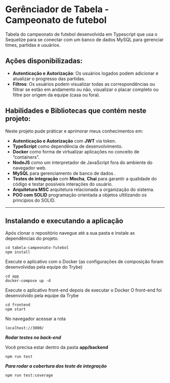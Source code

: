 # Gerênciador de Tabela - Campeonato de futebol

Tabela do campeonato de futebol desenvolvida em Typescript que usa o Sequelize para se conectar com um banco de dados MySQL para gerenciar times, partidas e usuários.

## Ações disponibilizadas: 

- **Autenticação e Autorização**: Os usuários logados podem adicionar e atualizar o progresso das partidas. 
- **Filtros**: Os usuários podem visualizar todas as correspondências ou filtrar se estão em andamento ou não, visualizar o placar completo ou filtre por origem da equipe (casa ou fora).

## Habilidades e Bibliotecas que contém neste projeto: 

Neste projeto pude práticar e aprimorar meus conhecimentos em:

- **Autenticação e Autorização** com **JWT** via token.
- **TypeScript** como dependência de desenvolvimento.
- **Docker** como forma de virtualizar aplicações no conceito de “containers”.
- **NodeJS** como um interpretador de JavaScript fora do ambiente do navegador web.
- **MySQL** para gerenciamento de banco de dados .
- **Testes de integração** com  **Mocha**, **Chai** para garantir a qualidade do código e testar possíveis interações do usuário.
- **Arquitetura MSC** arquitetura relacionada a organização do sistema.
- **POO com SOLID** programação orientada a objetos ultilizando os principios do SOLID.
---


## Instalando e executando a aplicação

Após clonar o repositório navegue até a sua pasta e instale as dependências do projeto.

```
cd tabela-campeonato-futebol
npm install
```
Execute o aplicativo com o Docker (as configurações de composição foram desenvolvidas pela equipe do Trybe)

```
cd app
docker-compose up -d
```

Execute o aplicativo front-end depois de executar o Docker
O front-end foi desenvolvido pela equipe da Trybe

```
cd frontend
npm start
```
No navegador acessar a rota

```
localhost://3000/
```

***Rodar testes no back-end***

Você precisa estar dentro da pasta **app/backend**

```
npm run test
```

***Para rodar a cobertura dos teste de integração***


```
npm run test:coverage
```

<!-- ## Layout:

![](./src/asserts/layout.png) -->